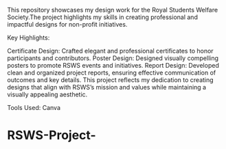 This repository showcases my design work for the Royal Students Welfare Society.The project highlights my skills in creating professional and impactful designs for non-profit initiatives.

Key Highlights:

Certificate Design: Crafted elegant and professional certificates to honor participants and contributors.
Poster Design: Designed visually compelling posters to promote RSWS events and initiatives.
Report Design: Developed clean and organized project reports, ensuring effective communication of outcomes and key details.
This project reflects my dedication to creating designs that align with RSWS’s mission and values while maintaining a visually appealing aesthetic.

Tools Used:
Canva
# RSWS-Project-
